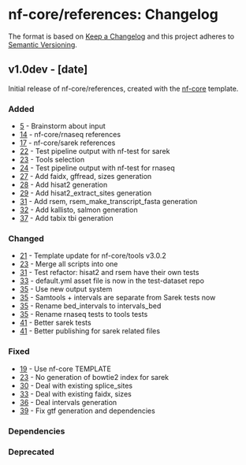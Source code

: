 # nf-core/references: Changelog

The format is based on [Keep a Changelog](https://keepachangelog.com/en/1.0.0/)
and this project adheres to [Semantic Versioning](https://semver.org/spec/v2.0.0.html).

## v1.0dev - [date]

Initial release of nf-core/references, created with the [nf-core](https://nf-co.re/) template.

### Added

- [5](https://github.com/nf-core/references/pull/5) - Brainstorm about input
- [14](https://github.com/nf-core/references/pull/14) - nf-core/rnaseq references
- [17](https://github.com/nf-core/references/pull/17) - nf-core/sarek references
- [22](https://github.com/nf-core/references/pull/22) - Test pipeline output with nf-test for sarek
- [23](https://github.com/nf-core/references/pull/23) - Tools selection
- [24](https://github.com/nf-core/references/pull/24) - Test pipeline output with nf-test for rnaseq
- [27](https://github.com/nf-core/references/pull/27) - Add faidx, gffread, sizes generation
- [28](https://github.com/nf-core/references/pull/28) - Add hisat2 generation
- [29](https://github.com/nf-core/references/pull/29) - Add hisat2_extract_sites generation
- [31](https://github.com/nf-core/references/pull/31) - Add rsem, rsem_make_transcript_fasta generation
- [32](https://github.com/nf-core/references/pull/32) - Add kallisto, salmon generation
- [37](https://github.com/nf-core/references/pull/37) - Add tabix tbi generation

### Changed

- [21](https://github.com/nf-core/references/pull/21) - Template update for nf-core/tools v3.0.2
- [23](https://github.com/nf-core/references/pull/23) - Merge all scripts into one
- [31](https://github.com/nf-core/references/pull/31) - Test refactor: hisat2 and rsem have their own tests
- [33](https://github.com/nf-core/references/pull/33) - default.yml asset file is now in the test-dataset repo
- [35](https://github.com/nf-core/references/pull/35) - Use new output system
- [35](https://github.com/nf-core/references/pull/35) - Samtools + intervals are separate from Sarek tests now
- [35](https://github.com/nf-core/references/pull/35) - Rename bed_intervals to intervals_bed
- [35](https://github.com/nf-core/references/pull/35) - Rename rnaseq tests to tools tests
- [41](https://github.com/nf-core/references/pull/41) - Better sarek tests
- [41](https://github.com/nf-core/references/pull/41) - Better publishing for sarek related files

### Fixed

- [19](https://github.com/nf-core/references/pull/19) - Use nf-core TEMPLATE
- [23](https://github.com/nf-core/references/pull/23) - No generation of bowtie2 index for sarek
- [30](https://github.com/nf-core/references/pull/30) - Deal with existing splice_sites
- [33](https://github.com/nf-core/references/pull/33) - Deal with existing faidx, sizes
- [36](https://github.com/nf-core/references/pull/36) - Deal intervals generation
- [39](https://github.com/nf-core/references/pull/39) - Fix gtf generation and dependencies

### Dependencies

### Deprecated
